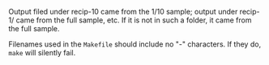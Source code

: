 Output filed under recip-10 came from the 1/10 sample;
output under recip-1/ came from the full sample, etc.
If it is not in such a folder, it came from the full sample.

Filenames used in the `Makefile` should include no "-" characters.
If they do, `make` will silently fail.
